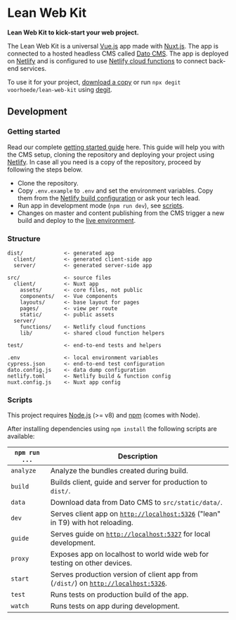 # Lean Web Kit

**Lean Web Kit to kick-start your web project.**

The Lean Web Kit is a universal [Vue.js](https://vuejs.org/) app made with [Nuxt.js](https://nuxtjs.org/). The app is connected to a hosted headless CMS called [Dato CMS](https://www.datocms.com/). The app is deployed on [Netlify](https://www.netlify.com/) and is configured to use [Netlify cloud functions](https://www.netlify.com/docs/functions/) to connect back-end services.

To use it for your project, [download a copy](https://github.com/voorhoede/lean-web-kit/archive/master.zip) or run `npx degit voorhoede/lean-web-kit` using [degit](https://github.com/Rich-Harris/degit).

## Development

### Getting started

Read our complete [getting started guide](https://leanwebkit.voorhoede.nl/en/getting-started/) here. This guide will help you with the CMS setup, cloning the repository and deploying your project using [Netlify](https://www.netlify.com/). In case all you need is a copy of the repository, proceed by following the steps below.

* Clone the repository.
* Copy `.env.example` to `.env` and set the environment variables. Copy them from the [Netlify build configuration](https://app.netlify.com/sites/leanwebkit/settings/deploys#build-environment-variables) or ask your tech lead. 
* Run app in development mode (`npm run dev`), see [scripts](#scripts).
* Changes on master and content publishing from the CMS trigger a new build and deploy to the [live environment](http://leanwebkit.voorhoede.nl).

### Structure

```
dist/             <- generated app
  client/         <- generated client-side app
  server/         <- generated server-side app

src/              <- source files
  client/         <- Nuxt app
    assets/       <- core files, not public
    components/   <- Vue components
    layouts/      <- base layout for pages
    pages/        <- view per route
    static/       <- public assets
  server/
    functions/    <- Netlify cloud functions
    lib/          <- shared cloud function helpers

test/             <- end-to-end tests and helpers

.env              <- local environment variables
cypress.json      <- end-to-end test configuration
dato.config.js    <- data dump configuration
netlify.toml      <- Netlify build & function config
nuxt.config.js    <- Nuxt app config
```

### Scripts

This project requires [Node.js](http://nodejs.org/) (>= v8) and [npm](https://npmjs.org/) (comes with Node).

After installing dependencies using `npm install` the following scripts are available:

`npm run ...` | Description
---|---
`analyze` | Analyze the bundles created during build.
`build` | Builds client, guide and server for production to `dist/`.
`data` | Download data from Dato CMS to `src/static/data/`.
`dev` | Serves client app on [`http://localhost:5326`](http://localhost:5326) ("lean" in T9) with hot reloading.
`guide` | Serves guide on [`http://localhost:5327`](http://localhost:5327) for local development.
`proxy` | Exposes app on localhost to world wide web for testing on other devices.
`start` | Serves production version of client app from (`/dist/`) on [`http://localhost:5326`](http://localhost:5326).
`test` | Runs tests on production build of the app.
`watch` | Runs tests on app during development.

